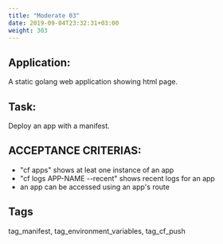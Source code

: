 ```yaml
---
title: "Moderate 03"
date: 2019-09-04T23:32:31+03:00
weight: 303
---
```


## Application:
A static golang web application showing html page. 

## Task:
Deploy an app with a manifest.

## ACCEPTANCE CRITERIAS:
- "cf apps" shows at leat one instance of an app
- "cf logs APP-NAME --recent" shows recent logs for an app
- an app can be accessed using an app's route

## Tags
tag_manifest, tag_environment_variables, tag_cf_push

